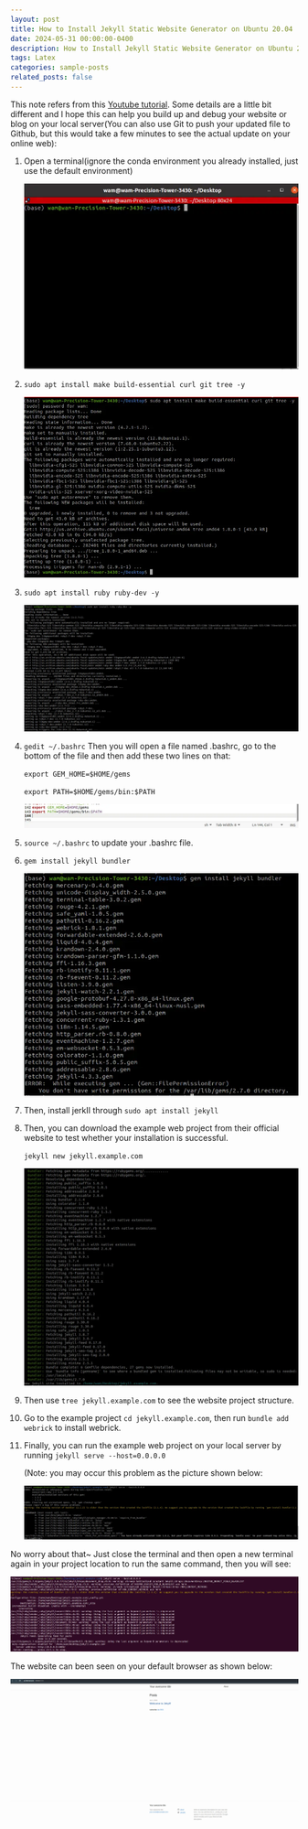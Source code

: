 ```yaml
---
layout: post
title: How to Install Jekyll Static Website Generator on Ubuntu 20.04
date: 2024-05-31 00:00:00-0400
description: How to Install Jekyll Static Website Generator on Ubuntu 20.04
tags: Latex
categories: sample-posts
related_posts: false
---
```



This note refers from this [Youtube tutorial](). Some details are a little bit different and I hope this can help you build up and debug your website or blog on your local server(You can also use Git to push your updated file to Github, but this would take a few minutes to see the actual update on your online web):

1.  Open a terminal(ignore the conda environment you already installed, just use the default environment)

    ![image](https://github.com/JackTony123/picx-images-hosting/raw/master/su1.70a6dm7hjz.webp)
2.  `sudo apt install make build-essential curl git tree -y`

    ![image](https://github.com/JackTony123/picx-images-hosting/raw/master/su2.6m3qmr16jq.webp)
3.  `sudo apt install ruby ruby-dev -y`

    ![image](https://github.com/JackTony123/picx-images-hosting/raw/master/su3.4n7jwfavj5.webp)
4.  `gedit ~/.bashrc` Then you will open a file named .bashrc, go to the bottom of the file and then add these two lines on that:

    `export GEM_HOME=$HOME/gems `

    `export PATH=$HOME/gems/bin:$PATH`



    ![image](https://github.com/JackTony123/picx-images-hosting/raw/master/su4.839voip11x.webp)
5.  `source ~/.bashrc` to update your .bashrc file.
6.  `gem install jekyll bundler`

    ![image](https://github.com/JackTony123/picx-images-hosting/raw/master/su5.6pncknbaze.webp)
7.  Then, install jerkII through `sudo apt install jekyll`
8.  Then, you can download the example web project from their official website to test whether your installation is successful.

    `jekyll new jekyll.example.com`

    ![image](https://github.com/JackTony123/picx-images-hosting/raw/master/su6.8ojjazofo9.webp)
9.  Then use `tree jekyll.example.com` to see the website project structure.
10. Go to the example project `cd jekyll.example.com`, then run `bundle add webrick` to install webrick.
11. Finally, you can run the example web project on your local server by running `jekyll serve --host=0.0.0.0`

    (Note: you may occur this problem as the picture shown below:

    ![image](https://github.com/JackTony123/picx-images-hosting/raw/master/su7.5mnn9rva1d.webp)

No worry about that\~ Just close the terminal and then open a new terminal again in your project location to run the same command, then you will see:

![image](https://github.com/JackTony123/picx-images-hosting/raw/master/su8.2obd69r31l.webp)

The website can been seen on your default browser as shown below:

![image](https://github.com/JackTony123/picx-images-hosting/raw/master/su9.7lju0464w2.webp)







